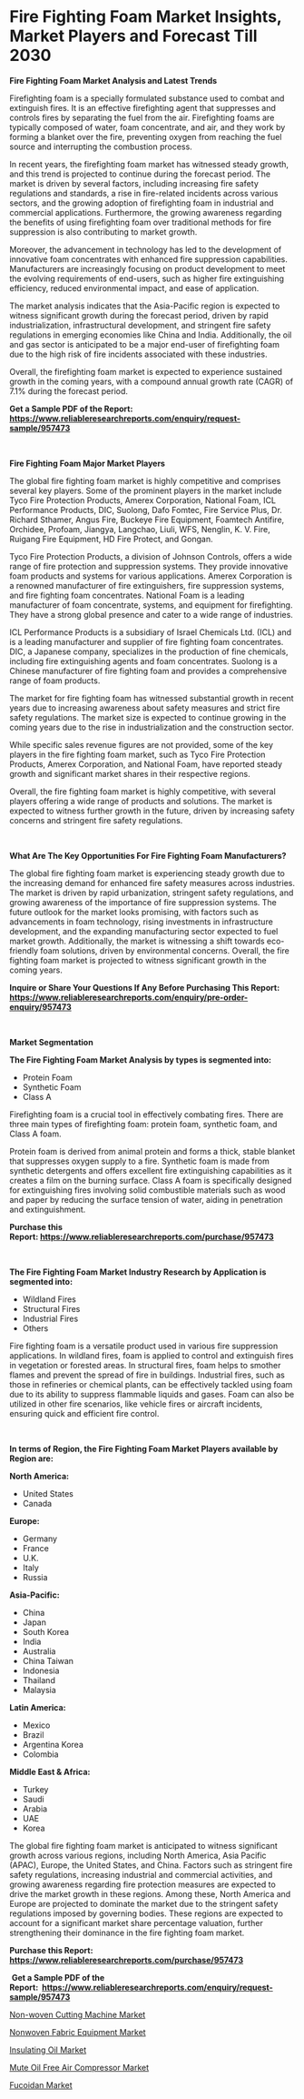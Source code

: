 <p><h1>Fire Fighting Foam Market Insights, Market Players and Forecast Till 2030</h1></p><p><strong>Fire Fighting Foam Market Analysis and Latest Trends</strong></p>
<p><p>Firefighting foam is a specially formulated substance used to combat and extinguish fires. It is an effective firefighting agent that suppresses and controls fires by separating the fuel from the air. Firefighting foams are typically composed of water, foam concentrate, and air, and they work by forming a blanket over the fire, preventing oxygen from reaching the fuel source and interrupting the combustion process.</p><p>In recent years, the firefighting foam market has witnessed steady growth, and this trend is projected to continue during the forecast period. The market is driven by several factors, including increasing fire safety regulations and standards, a rise in fire-related incidents across various sectors, and the growing adoption of firefighting foam in industrial and commercial applications. Furthermore, the growing awareness regarding the benefits of using firefighting foam over traditional methods for fire suppression is also contributing to market growth.</p><p>Moreover, the advancement in technology has led to the development of innovative foam concentrates with enhanced fire suppression capabilities. Manufacturers are increasingly focusing on product development to meet the evolving requirements of end-users, such as higher fire extinguishing efficiency, reduced environmental impact, and ease of application.</p><p>The market analysis indicates that the Asia-Pacific region is expected to witness significant growth during the forecast period, driven by rapid industrialization, infrastructural development, and stringent fire safety regulations in emerging economies like China and India. Additionally, the oil and gas sector is anticipated to be a major end-user of firefighting foam due to the high risk of fire incidents associated with these industries.</p><p>Overall, the firefighting foam market is expected to experience sustained growth in the coming years, with a compound annual growth rate (CAGR) of 7.1% during the forecast period.</p></p>
<p><strong>Get a Sample PDF of the Report:&nbsp; <a href="https://www.reliableresearchreports.com/enquiry/request-sample/957473">https://www.reliableresearchreports.com/enquiry/request-sample/957473</a></strong></p>
<p>&nbsp;</p>
<p><strong>Fire Fighting Foam Major Market Players</strong></p>
<p><p>The global fire fighting foam market is highly competitive and comprises several key players. Some of the prominent players in the market include Tyco Fire Protection Products, Amerex Corporation, National Foam, ICL Performance Products, DIC, Suolong, Dafo Fomtec, Fire Service Plus, Dr. Richard Sthamer, Angus Fire, Buckeye Fire Equipment, Foamtech Antifire, Orchidee, Profoam, Jiangya, Langchao, Liuli, WFS, Nenglin, K. V. Fire, Ruigang Fire Equipment, HD Fire Protect, and Gongan.</p><p>Tyco Fire Protection Products, a division of Johnson Controls, offers a wide range of fire protection and suppression systems. They provide innovative foam products and systems for various applications. Amerex Corporation is a renowned manufacturer of fire extinguishers, fire suppression systems, and fire fighting foam concentrates. National Foam is a leading manufacturer of foam concentrate, systems, and equipment for firefighting. They have a strong global presence and cater to a wide range of industries.</p><p>ICL Performance Products is a subsidiary of Israel Chemicals Ltd. (ICL) and is a leading manufacturer and supplier of fire fighting foam concentrates. DIC, a Japanese company, specializes in the production of fine chemicals, including fire extinguishing agents and foam concentrates. Suolong is a Chinese manufacturer of fire fighting foam and provides a comprehensive range of foam products.</p><p>The market for fire fighting foam has witnessed substantial growth in recent years due to increasing awareness about safety measures and strict fire safety regulations. The market size is expected to continue growing in the coming years due to the rise in industrialization and the construction sector. </p><p>While specific sales revenue figures are not provided, some of the key players in the fire fighting foam market, such as Tyco Fire Protection Products, Amerex Corporation, and National Foam, have reported steady growth and significant market shares in their respective regions.</p><p>Overall, the fire fighting foam market is highly competitive, with several players offering a wide range of products and solutions. The market is expected to witness further growth in the future, driven by increasing safety concerns and stringent fire safety regulations.</p></p>
<p>&nbsp;</p>
<p><strong>What Are The Key Opportunities For Fire Fighting Foam Manufacturers?</strong></p>
<p><p>The global fire fighting foam market is experiencing steady growth due to the increasing demand for enhanced fire safety measures across industries. The market is driven by rapid urbanization, stringent safety regulations, and growing awareness of the importance of fire suppression systems. The future outlook for the market looks promising, with factors such as advancements in foam technology, rising investments in infrastructure development, and the expanding manufacturing sector expected to fuel market growth. Additionally, the market is witnessing a shift towards eco-friendly foam solutions, driven by environmental concerns. Overall, the fire fighting foam market is projected to witness significant growth in the coming years.</p></p>
<p><strong>Inquire or Share Your Questions If Any Before Purchasing This Report: <a href="https://www.reliableresearchreports.com/enquiry/pre-order-enquiry/957473">https://www.reliableresearchreports.com/enquiry/pre-order-enquiry/957473</a></strong></p>
<p>&nbsp;</p>
<p><strong>Market Segmentation</strong></p>
<p><strong>The Fire Fighting Foam Market Analysis by types is segmented into:</strong></p>
<p><ul><li>Protein Foam</li><li>Synthetic Foam</li><li>Class A</li></ul></p>
<p><p>Firefighting foam is a crucial tool in effectively combating fires. There are three main types of firefighting foam: protein foam, synthetic foam, and Class A foam. </p><p>Protein foam is derived from animal protein and forms a thick, stable blanket that suppresses oxygen supply to a fire. Synthetic foam is made from synthetic detergents and offers excellent fire extinguishing capabilities as it creates a film on the burning surface. Class A foam is specifically designed for extinguishing fires involving solid combustible materials such as wood and paper by reducing the surface tension of water, aiding in penetration and extinguishment.</p></p>
<p><strong>Purchase this Report:&nbsp;<a href="https://www.reliableresearchreports.com/purchase/957473">https://www.reliableresearchreports.com/purchase/957473</a></strong></p>
<p>&nbsp;</p>
<p><strong>The Fire Fighting Foam Market Industry Research by Application is segmented into:</strong></p>
<p><ul><li>Wildland Fires</li><li>Structural Fires</li><li>Industrial Fires</li><li>Others</li></ul></p>
<p><p>Fire fighting foam is a versatile product used in various fire suppression applications. In wildland fires, foam is applied to control and extinguish fires in vegetation or forested areas. In structural fires, foam helps to smother flames and prevent the spread of fire in buildings. Industrial fires, such as those in refineries or chemical plants, can be effectively tackled using foam due to its ability to suppress flammable liquids and gases. Foam can also be utilized in other fire scenarios, like vehicle fires or aircraft incidents, ensuring quick and efficient fire control.</p></p>
<p>&nbsp;</p>
<p><strong>In terms of Region, the Fire Fighting Foam Market Players available by Region are:</strong></p>
<p>
    <p> <strong> North America: </strong>
        <ul>
            <li>United States</li>
            <li>Canada</li>
        </ul>
        </p> 
    <p> <strong> Europe: </strong>
        <ul>
            <li>Germany</li>
            <li>France</li>
            <li>U.K.</li>
            <li>Italy</li>
            <li>Russia</li>
        </ul>
        </p> 
    <p> <strong> Asia-Pacific: </strong>
        <ul>
            <li>China</li>
            <li>Japan</li>
            <li>South Korea</li>
            <li>India</li>
            <li>Australia</li>
            <li>China Taiwan</li>
            <li>Indonesia</li>
            <li>Thailand</li>
            <li>Malaysia</li>
        </ul>
        </p> 
    <p> <strong> Latin America: </strong>
        <ul>
            <li>Mexico</li>
            <li>Brazil</li>
            <li>Argentina Korea</li>
            <li>Colombia</li>
        </ul>
        </p> 
    <p> <strong> Middle East & Africa: </strong>
        <ul>
            <li>Turkey</li>
            <li>Saudi</li>
            <li>Arabia</li>
            <li>UAE</li>
            <li>Korea</li>
        </ul>
    </p>
    </p>
<p><p>The global fire fighting foam market is anticipated to witness significant growth across various regions, including North America, Asia Pacific (APAC), Europe, the United States, and China. Factors such as stringent fire safety regulations, increasing industrial and commercial activities, and growing awareness regarding fire protection measures are expected to drive the market growth in these regions. Among these, North America and Europe are projected to dominate the market due to the stringent safety regulations imposed by governing bodies. These regions are expected to account for a significant market share percentage valuation, further strengthening their dominance in the fire fighting foam market.</p></p>
<p><strong>Purchase this Report: <a href="https://www.reliableresearchreports.com/purchase/957473">https://www.reliableresearchreports.com/purchase/957473</a></strong></p>
<p>&nbsp;<strong>Get a Sample PDF of the Report:&nbsp;&nbsp;<a href="https://www.reliableresearchreports.com/enquiry/request-sample/957473">https://www.reliableresearchreports.com/enquiry/request-sample/957473</a></strong></p>
<p><strong></strong></p>
<p><p><a href="https://medium.com/@sarademiri71/non-woven-cutting-machine-market-research-report-its-history-and-forecast-2023-to-2030-f1912ab23293">Non-woven Cutting Machine Market</a></p><p><a href="https://medium.com/@loretashyti01/nonwoven-fabric-equipment-market-size-and-market-trends-complete-industry-overview-2023-to-2030-47cdf350d3ff">Nonwoven Fabric Equipment Market</a></p><p><a href="https://github.com/rahu1506/Market-Research-Report-List-1/blob/main/insulating-oil-market.md">Insulating Oil Market</a></p><p><a href="https://medium.com/@anilaxhafa2022/mute-oil-free-air-compressor-market-the-key-to-successful-business-strategy-forecast-till-2030-76bb2633fd5c">Mute Oil Free Air Compressor Market</a></p><p><a href="https://github.com/rahu1505/Market-Research-Report-List-1/blob/main/fucoidan-market.md">Fucoidan Market</a></p></p>